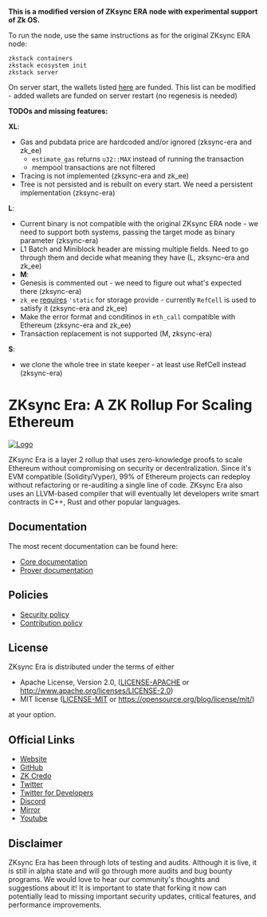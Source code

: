 **This is a modified version of ZKsync ERA node with experimental support of Zk OS.**

To run the node, use the same instructions as for the original ZKsync ERA node:

```
zkstack containers
zkstack ecosystem init
zkstack server
```

On server start, the wallets listed
[here](https://github.com/matter-labs/zksync-era/blob/zkos-dev/core/node/zkos_state_keeper/src/keeper.rs#L188) are
funded. This list can be modified - added wallets are funded on server restart (no regenesis is needed)

**TODOs and missing features:**

**XL**:

- Gas and pubdata price are hardcoded and/or ignored (zksync-era and zk_ee)
  - `estimate_gas` returns `u32::MAX` instead of running the transaction
  - mempool transactions are not filtered
- Tracing is not implemented (zksync-era and zk_ee)
- Tree is not persisted and is rebuilt on every start. We need a persistent implementation (zksync-era)

**L**:

- Current binary is not compatible with the original ZKsync ERA node - we need to support both systems, passing the
  target mode as binary parameter (zksync-era)
- L1 Batch and Miniblock header are missing multiple fields. Need to go through them and decide what meaning they have
  (L, zksync-era and zk_ee)
- **M**:
- Genesis is commented out - we need to figure out what's expected there (zksync-era)
- `zk_ee` [requires](https://github.com/matter-labs/zk_ee/blob/main/forward_system/src/run/tree.rs#L9) `'static` for
  storage provide - currently `RefCell` is used to satisfy it (zksync-era and zk_ee)
- Make the error format and conditinos in `eth_call` compatible with Ethereum (zksync-era and zk_ee)
- Transaction replacement is not supported (M, zksync-era)

**S**:

- we clone the whole tree in state keeper - at least use RefCell instead (zksync-era)

# ZKsync Era: A ZK Rollup For Scaling Ethereum

[![Logo](eraLogo.png)](https://zksync.io/)

ZKsync Era is a layer 2 rollup that uses zero-knowledge proofs to scale Ethereum without compromising on security or
decentralization. Since it's EVM compatible (Solidity/Vyper), 99% of Ethereum projects can redeploy without refactoring
or re-auditing a single line of code. ZKsync Era also uses an LLVM-based compiler that will eventually let developers
write smart contracts in C++, Rust and other popular languages.

## Documentation

The most recent documentation can be found here:

- [Core documentation](https://matter-labs.github.io/zksync-era/core/latest/)
- [Prover documentation](https://matter-labs.github.io/zksync-era/prover/latest/)

## Policies

- [Security policy](SECURITY.md)
- [Contribution policy](CONTRIBUTING.md)

## License

ZKsync Era is distributed under the terms of either

- Apache License, Version 2.0, ([LICENSE-APACHE](LICENSE-APACHE) or <http://www.apache.org/licenses/LICENSE-2.0>)
- MIT license ([LICENSE-MIT](LICENSE-MIT) or <https://opensource.org/blog/license/mit/>)

at your option.

## Official Links

- [Website](https://zksync.io/)
- [GitHub](https://github.com/matter-labs)
- [ZK Credo](https://github.com/zksync/credo)
- [Twitter](https://twitter.com/zksync)
- [Twitter for Developers](https://twitter.com/zkSyncDevs)
- [Discord](https://join.zksync.dev/)
- [Mirror](https://zksync.mirror.xyz/)
- [Youtube](https://www.youtube.com/@zkSync-era)

## Disclaimer

ZKsync Era has been through lots of testing and audits. Although it is live, it is still in alpha state and will go
through more audits and bug bounty programs. We would love to hear our community's thoughts and suggestions about it! It
is important to state that forking it now can potentially lead to missing important security updates, critical features,
and performance improvements.

